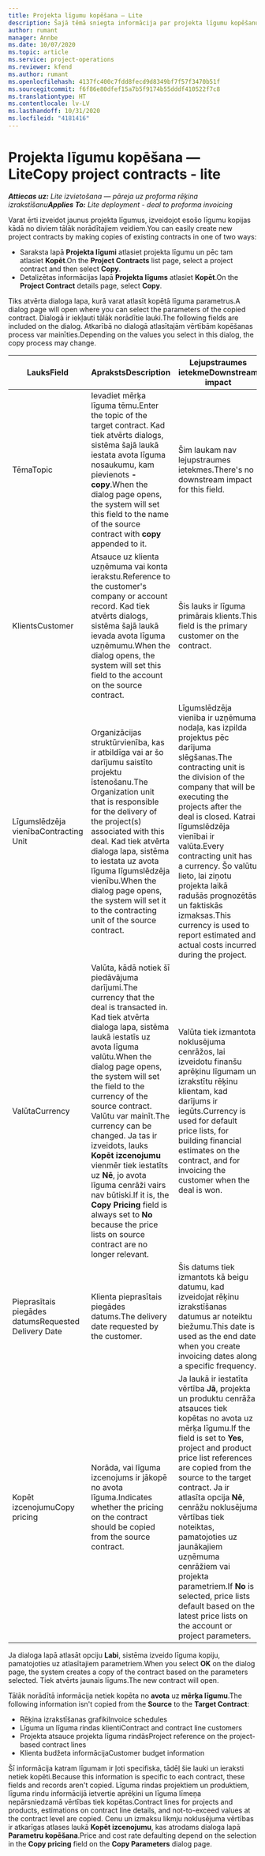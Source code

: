 ```yaml
---
title: Projekta līgumu kopēšana — Lite
description: Šajā tēmā sniegta informācija par projekta līgumu kopēšanu risinājumā Project Operations.
author: rumant
manager: Annbe
ms.date: 10/07/2020
ms.topic: article
ms.service: project-operations
ms.reviewer: kfend
ms.author: rumant
ms.openlocfilehash: 4137fc400c7fdd8fecd9d8349bf7f57f3470b51f
ms.sourcegitcommit: f6f86e80dfef15a7b5f9174b55dddf410522f7c8
ms.translationtype: HT
ms.contentlocale: lv-LV
ms.lasthandoff: 10/31/2020
ms.locfileid: "4181416"
---
```

# <a name="copy-project-contracts---lite"></a><span data-ttu-id="f35b9-103">Projekta līgumu kopēšana — Lite</span><span class="sxs-lookup"><span data-stu-id="f35b9-103">Copy project contracts - lite</span></span>

<span data-ttu-id="f35b9-104">_**Attiecas uz:** Lite izvietošana — pāreja uz proforma rēķina izrakstīšanu_</span><span class="sxs-lookup"><span data-stu-id="f35b9-104">_**Applies To:** Lite deployment - deal to proforma invoicing_</span></span>

<span data-ttu-id="f35b9-105">Varat ērti izveidot jaunus projekta līgumus, izveidojot esošo līgumu kopijas kādā no diviem tālāk norādītajiem veidiem.</span><span class="sxs-lookup"><span data-stu-id="f35b9-105">You can easily create new project contracts by making copies of existing contracts in one of two ways:</span></span> 

  - <span data-ttu-id="f35b9-106">Saraksta lapā **Projekta līgumi** atlasiet projekta līgumu un pēc tam atlasiet **Kopēt**.</span><span class="sxs-lookup"><span data-stu-id="f35b9-106">On the **Project Contracts** list page, select a project contract and then select **Copy**.</span></span>
  - <span data-ttu-id="f35b9-107">Detalizētas informācijas lapā **Projekta līgums** atlasiet **Kopēt**.</span><span class="sxs-lookup"><span data-stu-id="f35b9-107">On the **Project Contract** details page, select **Copy**.</span></span>

<span data-ttu-id="f35b9-108">Tiks atvērta dialoga lapa, kurā varat atlasīt kopētā līguma parametrus.</span><span class="sxs-lookup"><span data-stu-id="f35b9-108">A dialog page will open where you can select the parameters of the copied contract.</span></span> <span data-ttu-id="f35b9-109">Dialogā ir iekļauti tālāk norādītie lauki.</span><span class="sxs-lookup"><span data-stu-id="f35b9-109">The following fields are included on the dialog.</span></span> <span data-ttu-id="f35b9-110">Atkarībā no dialogā atlasītajām vērtībām kopēšanas process var mainīties.</span><span class="sxs-lookup"><span data-stu-id="f35b9-110">Depending on the values you select in this dialog, the copy process may change.</span></span>

| <span data-ttu-id="f35b9-111">**Lauks**</span><span class="sxs-lookup"><span data-stu-id="f35b9-111">**Field**</span></span> | <span data-ttu-id="f35b9-112">**Apraksts**</span><span class="sxs-lookup"><span data-stu-id="f35b9-112">**Description**</span></span> | <span data-ttu-id="f35b9-113">**Lejupstraumes ietekme**</span><span class="sxs-lookup"><span data-stu-id="f35b9-113">**Downstream impact**</span></span> |
| --- | --- | --- |
| <span data-ttu-id="f35b9-114">Tēma</span><span class="sxs-lookup"><span data-stu-id="f35b9-114">Topic</span></span> | <span data-ttu-id="f35b9-115">Ievadiet mērķa līguma tēmu.</span><span class="sxs-lookup"><span data-stu-id="f35b9-115">Enter the topic of the target contract.</span></span> <span data-ttu-id="f35b9-116">Kad tiek atvērts dialogs, sistēma šajā laukā iestata avota līguma nosaukumu, kam pievienots **-copy**.</span><span class="sxs-lookup"><span data-stu-id="f35b9-116">When the dialog page opens, the system will set this field to the name of the source contract with **copy** appended to it.</span></span> | <span data-ttu-id="f35b9-117">Šim laukam nav lejupstraumes ietekmes.</span><span class="sxs-lookup"><span data-stu-id="f35b9-117">There's no downstream impact for this field.</span></span> |
| <span data-ttu-id="f35b9-118">Klients</span><span class="sxs-lookup"><span data-stu-id="f35b9-118">Customer</span></span> | <span data-ttu-id="f35b9-119">Atsauce uz klienta uzņēmuma vai konta ierakstu.</span><span class="sxs-lookup"><span data-stu-id="f35b9-119">Reference to the customer's company or account record.</span></span> <span data-ttu-id="f35b9-120">Kad tiek atvērts dialogs, sistēma šajā laukā ievada avota līguma uzņēmumu.</span><span class="sxs-lookup"><span data-stu-id="f35b9-120">When the dialog opens, the system will set this field to the account on the source contract.</span></span> | <span data-ttu-id="f35b9-121">Šis lauks ir līguma primārais klients.</span><span class="sxs-lookup"><span data-stu-id="f35b9-121">This field is the primary customer on the contract.</span></span> |
| <span data-ttu-id="f35b9-122">Līgumslēdzēja vienība</span><span class="sxs-lookup"><span data-stu-id="f35b9-122">Contracting Unit</span></span> | <span data-ttu-id="f35b9-123">Organizācijas struktūrvienība, kas ir atbildīga vai ar šo darījumu saistīto projektu īstenošanu.</span><span class="sxs-lookup"><span data-stu-id="f35b9-123">The Organization unit that is responsible for the delivery of the project(s) associated with this deal.</span></span> <span data-ttu-id="f35b9-124">Kad tiek atvērta dialoga lapa, sistēma to iestata uz avota līguma līgumslēdzēja vienību.</span><span class="sxs-lookup"><span data-stu-id="f35b9-124">When the dialog page opens, the system will set it to the contracting unit of the source contract.</span></span> | <span data-ttu-id="f35b9-125">Līgumslēdzēja vienība ir uzņēmuma nodaļa, kas izpilda projektus pēc darījuma slēgšanas.</span><span class="sxs-lookup"><span data-stu-id="f35b9-125">The contracting unit is the division of the company that will be executing the projects after the deal is closed.</span></span> <span data-ttu-id="f35b9-126">Katrai līgumslēdzēja vienībai ir valūta.</span><span class="sxs-lookup"><span data-stu-id="f35b9-126">Every contracting unit has a currency.</span></span> <span data-ttu-id="f35b9-127">Šo valūtu lieto, lai ziņotu projekta laikā radušās prognozētās un faktiskās izmaksas.</span><span class="sxs-lookup"><span data-stu-id="f35b9-127">This currency is used to report estimated and actual costs incurred during the project.</span></span> |
| <span data-ttu-id="f35b9-128">Valūta</span><span class="sxs-lookup"><span data-stu-id="f35b9-128">Currency</span></span> | <span data-ttu-id="f35b9-129">Valūta, kādā notiek šī piedāvājuma darījumi.</span><span class="sxs-lookup"><span data-stu-id="f35b9-129">The currency that the deal is transacted in.</span></span> <span data-ttu-id="f35b9-130">Kad tiek atvērta dialoga lapa, sistēma laukā iestatīs uz avota līguma valūtu.</span><span class="sxs-lookup"><span data-stu-id="f35b9-130">When the dialog page opens, the system will set the field to the currency of the source contract.</span></span> <span data-ttu-id="f35b9-131">Valūtu var mainīt.</span><span class="sxs-lookup"><span data-stu-id="f35b9-131">The currency can be changed.</span></span> <span data-ttu-id="f35b9-132">Ja tas ir izveidots, lauks **Kopēt izcenojumu** vienmēr tiek iestatīts uz **Nē**, jo avota līguma cenrāži vairs nav būtiski.</span><span class="sxs-lookup"><span data-stu-id="f35b9-132">If it is, the **Copy Pricing** field is always set to **No** because the price lists on source contract are no longer relevant.</span></span> | <span data-ttu-id="f35b9-133">Valūta tiek izmantota noklusējuma cenrāžos, lai izveidotu finanšu aprēķinu līgumam un izrakstītu rēķinu klientam, kad darījums ir iegūts.</span><span class="sxs-lookup"><span data-stu-id="f35b9-133">Currency is used for default price lists, for building financial estimates on the contract, and for invoicing the customer when the deal is won.</span></span> |
| <span data-ttu-id="f35b9-134">Pieprasītais piegādes datums</span><span class="sxs-lookup"><span data-stu-id="f35b9-134">Requested Delivery Date</span></span> | <span data-ttu-id="f35b9-135">Klienta pieprasītais piegādes datums.</span><span class="sxs-lookup"><span data-stu-id="f35b9-135">The delivery date requested by the customer.</span></span> | <span data-ttu-id="f35b9-136">Šis datums tiek izmantots kā beigu datumu, kad izveidojat rēķinu izrakstīšanas datumus ar noteiktu biežumu.</span><span class="sxs-lookup"><span data-stu-id="f35b9-136">This date is used as the end date when you create invoicing dates along a specific frequency.</span></span> |
| <span data-ttu-id="f35b9-137">Kopēt izcenojumu</span><span class="sxs-lookup"><span data-stu-id="f35b9-137">Copy pricing</span></span> | <span data-ttu-id="f35b9-138">Norāda, vai līguma izcenojums ir jākopē no avota līguma.</span><span class="sxs-lookup"><span data-stu-id="f35b9-138">Indicates whether the pricing on the contract should be copied from the source contract.</span></span> | <span data-ttu-id="f35b9-139">Ja laukā ir iestatīta vērtība **Jā**, projekta un produktu cenrāža atsauces tiek kopētas no avota uz mērķa līgumu.</span><span class="sxs-lookup"><span data-stu-id="f35b9-139">If the field is set to **Yes**, project and product price list references are copied from the source to the target contract.</span></span> <span data-ttu-id="f35b9-140">Ja ir atlasīta opcija **Nē**, cenrāžu noklusējuma vērtības tiek noteiktas, pamatojoties uz jaunākajiem uzņēmuma cenrāžiem vai projekta parametriem.</span><span class="sxs-lookup"><span data-stu-id="f35b9-140">If **No** is selected, price lists default based on the latest price lists on the account or project parameters.</span></span> |

<span data-ttu-id="f35b9-141">Ja dialoga lapā atlasāt opciju **Labi**, sistēma izveido līguma kopiju, pamatojoties uz atlasītajiem parametriem.</span><span class="sxs-lookup"><span data-stu-id="f35b9-141">When you select **OK** on the dialog page, the system creates a copy of the contract based on the parameters selected.</span></span> <span data-ttu-id="f35b9-142">Tiek atvērts jaunais līgums.</span><span class="sxs-lookup"><span data-stu-id="f35b9-142">The new contract will open.</span></span>

<span data-ttu-id="f35b9-143">Tālāk norādītā informācija netiek kopēta no **avota** uz **mērķa līgumu**.</span><span class="sxs-lookup"><span data-stu-id="f35b9-143">The following information isn't copied from the **Source** to the **Target Contract**:</span></span>

  - <span data-ttu-id="f35b9-144">Rēķina izrakstīšanas grafiki</span><span class="sxs-lookup"><span data-stu-id="f35b9-144">Invoice schedules</span></span>
  - <span data-ttu-id="f35b9-145">Līguma un līguma rindas klienti</span><span class="sxs-lookup"><span data-stu-id="f35b9-145">Contract and contract line customers</span></span>
  - <span data-ttu-id="f35b9-146">Projekta atsauce projekta līguma rindās</span><span class="sxs-lookup"><span data-stu-id="f35b9-146">Project reference on the project-based contract lines</span></span>
  - <span data-ttu-id="f35b9-147">Klienta budžeta informācija</span><span class="sxs-lookup"><span data-stu-id="f35b9-147">Customer budget information</span></span>

<span data-ttu-id="f35b9-148">Šī informācija katram līgumam ir ļoti specifiska, tādēļ šie lauki un ieraksti netiek kopēti.</span><span class="sxs-lookup"><span data-stu-id="f35b9-148">Because this information is specific to each contract, these fields and records aren't copied.</span></span> <span data-ttu-id="f35b9-149">Līguma rindas projektiem un produktiem, līguma rindu informācijā ietvertie aprēķini un līguma līmeņa nepārsniedzamā vērtības tiek kopētas.</span><span class="sxs-lookup"><span data-stu-id="f35b9-149">Contract lines for projects and products, estimations on contract line details, and not-to-exceed values at the contract level are copied.</span></span> <span data-ttu-id="f35b9-150">Cenu un izmaksu likmju noklusējuma vērtības ir atkarīgas atlases laukā **Kopēt izcenojumu**, kas atrodams dialoga lapā **Parametru kopēšana**.</span><span class="sxs-lookup"><span data-stu-id="f35b9-150">Price and cost rate defaulting depend on the selection in the **Copy pricing** field on the **Copy Parameters** dialog page.</span></span>
